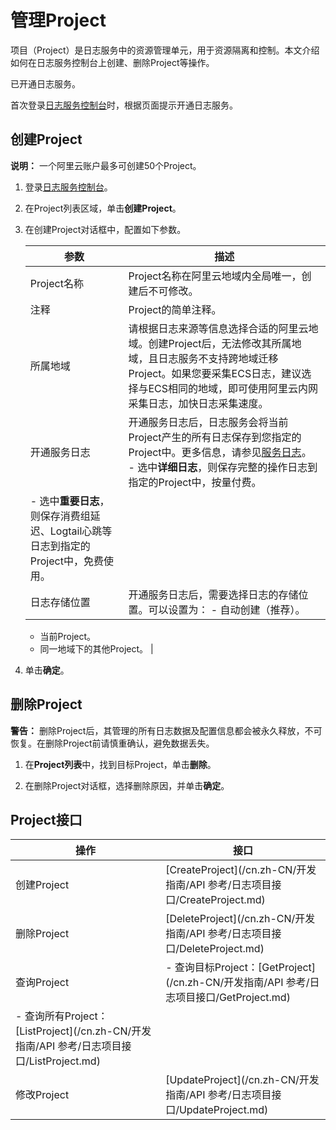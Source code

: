 # 管理Project

项目（Project）是日志服务中的资源管理单元，用于资源隔离和控制。本文介绍如何在日志服务控制台上创建、删除Project等操作。

已开通日志服务。

首次登录[日志服务控制台](https://sls.console.aliyun.com)时，根据页面提示开通日志服务。

## 创建Project

**说明：** 一个阿里云账户最多可创建50个Project。

1.  登录[日志服务控制台](https://sls.console.aliyun.com)。

2.  在Project列表区域，单击**创建Project**。

3.  在创建Project对话框中，配置如下参数。

    |参数|描述|
    |--|--|
    |Project名称|Project名称在阿里云地域内全局唯一，创建后不可修改。|
    |注释|Project的简单注释。|
    |所属地域|请根据日志来源等信息选择合适的阿里云地域。创建Project后，无法修改其所属地域，且日志服务不支持跨地域迁移Project。如果您要采集ECS日志，建议选择与ECS相同的地域，即可使用阿里云内网采集日志，加快日志采集速度。 |
    |开通服务日志|开通服务日志后，日志服务会将当前Project产生的所有日志保存到您指定的Project中。更多信息，请参见[服务日志](/cn.zh-CN/开发指南/监控日志服务/服务日志/简介.md)。    -   选中**详细日志**，则保存完整的操作日志到指定的Project中，按量付费。
    -   选中**重要日志**，则保存消费组延迟、Logtail心跳等日志到指定的Project中，免费使用。 |
    |日志存储位置|开通服务日志后，需要选择日志的存储位置。可以设置为：    -   自动创建（推荐）。
    -   当前Project。
    -   同一地域下的其他Project。 |

4.  单击**确定**。


## 删除Project

**警告：** 删除Project后，其管理的所有日志数据及配置信息都会被永久释放，不可恢复。在删除Project前请慎重确认，避免数据丢失。

1.  在**Project列表**中，找到目标Project，单击**删除**。

2.  在删除Project对话框，选择删除原因，并单击**确定**。


## Project接口

|操作|接口|
|--|--|
|创建Project|[CreateProject](/cn.zh-CN/开发指南/API 参考/日志项目接口/CreateProject.md)|
|删除Project|[DeleteProject](/cn.zh-CN/开发指南/API 参考/日志项目接口/DeleteProject.md)|
|查询Project|-   查询目标Project：[GetProject](/cn.zh-CN/开发指南/API 参考/日志项目接口/GetProject.md)
-   查询所有Project：[ListProject](/cn.zh-CN/开发指南/API 参考/日志项目接口/ListProject.md) |
|修改Project|[UpdateProject](/cn.zh-CN/开发指南/API 参考/日志项目接口/UpdateProject.md)|

